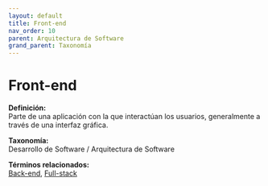 ```yaml
---
layout: default
title: Front-end
nav_order: 10
parent: Arquitectura de Software
grand_parent: Taxonomía
---
```


# Front-end

**Definición:**  
Parte de una aplicación con la que interactúan los usuarios, generalmente a través de una interfaz gráfica.

**Taxonomía:**  
Desarrollo de Software / Arquitectura de Software

**Términos relacionados:**  
[Back-end](https://maleniski.github.io/diccionario-angl-tec-mx/docs/taxonomia/desarrollo-de-software-/-arquitectura-de-software/back-end.html), [Full-stack](https://maleniski.github.io/diccionario-angl-tec-mx/docs/taxonomia/desarrollo-de-software-/-arquitectura-de-software/full-stack.html)

